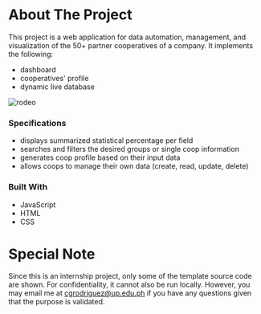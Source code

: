# About The Project
This project is a web application for data automation, management, and visualization of the 50+ partner cooperatives of a company. It implements the following: 
- dashboard
- cooperatives' profile
- dynamic live database

![rodeo](https://user-images.githubusercontent.com/70369183/216235423-4e5feb5e-8a0c-4ac6-b94b-247078c2b614.png)

### Specifications
* displays summarized statistical percentage per field
* searches and filters the desired groups or single coop information
* generates coop profile based on their input data 
* allows coops to manage their own data (create, read, update, delete)

### Built With
* JavaScript
* HTML
* CSS

# Special Note
Since this is an internship project, only some of the template source code are shown. For confidentiality, it cannot also be run locally. However, you may email me at cgrodriguez@up.edu.ph if you have any questions given that the purpose is validated.
